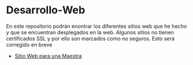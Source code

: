 # Desarrollo-Web

En este repositorio podrán enontrar los diferentes sitios web que he hecho y que se encuentran desplegados en la web. Algunos sitios no tienen certificados SSL y por ello son marcados como no seguros. Esto será corregido en breve

- [Sitio Web para una Maestra](https://gabylearn.mywebcommunity.org/)
